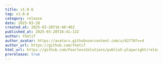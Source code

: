 ```yaml
---
title: v1.0.6
tag: v1.0.6
category: release
date: 2025-03-28
created_at: 2025-03-28T16:40:46Z
published_at: 2025-03-28T16:41:13Z
author: thetif
author_avatar: https://avatars.githubusercontent.com/u/62778?v=4
author_url: https://github.com/thetif
html_url: https://github.com/FearlessSolutions/publish-playwright/releases/tag/v1.0.6
prerelease: true
---
```




